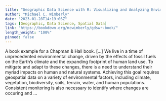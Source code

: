 ```yaml
---
title: "Geographic Data Science with R: Visualizing and Analyzing Environmental Change"
author: "Michael C. Wimberly"
date: "2023-01-28T14:19:06Z"
tags: [Geographic, Data Science, Spatial Data]
link: "https://bookdown.org/mcwimberly/gdswr-book/"
length_weight: "100%"
pinned: false
---
```


A book example for a Chapman & Hall book. [...] We live in a time of unprecedented environmental change, driven by the effects of fossil fuels on the Earth’s climate and the expanding footprint of human land use. To mitigate and adapt to these changes, there is a need to understand their myriad impacts on human and natural systems. Achieving this goal requires geospatial data on a variety of environmental factors, including climate, vegetation, biodiversity, soils, terrain, water, and human populations. Consistent monitoring is also necessary to identify where changes are occuring and ...
